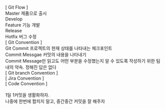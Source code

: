 [ Git Flow ] <br>
Master 제품으로 출시  <br>
Develop <br>
Feature 기능 개발  <br>
Release <br>
Hotfix 버그 수정
 <br>
[ Git Convention ] <br>
Git Commit 프로젝트의 현재 상태를 나타내는 체크포인트  <br>
Commit Messgae 커밋의 내용을 나타내기 <br>
Commit Message만 읽고도 어떤 부분을 수정했는지 알 수 있도록 작성하기 위한 팀 내의 약속. 정해진 답은 없다 
 <br>
[ Git branch Convention ] <br>
[ Jira Convention ] <br>
[ Code Convention ] <br>
 <br>
1일 1커밋을 생활화하자.  <br>
나중에 한번에 합치지 말고, 중간중간 커밋을 잘 해주자 
